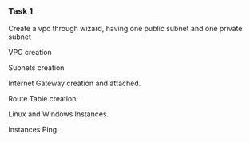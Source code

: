 ### Task 1

Create a vpc through wizard, having one public subnet and one private subnet

VPC creation

Subnets creation

Internet Gateway creation and attached.

Route Table creation:

Linux and Windows Instances.

Instances Ping:
